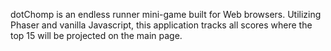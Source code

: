 dotChomp is an endless runner mini-game built for Web browsers. Utilizing Phaser and vanilla Javascript, this application tracks all scores where the top 15 will be projected on the main page.